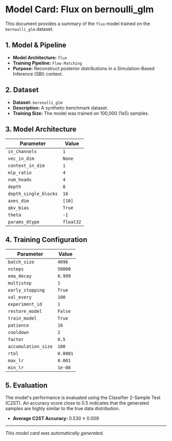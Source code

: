 
# Model Card: Flux on bernoulli_glm

This document provides a summary of the `flux` model trained on the `bernoulli_glm` dataset.

## 1. Model & Pipeline

- **Model Architecture:** `flux`
- **Training Pipeline:** `Flow Matching`
- **Purpose:** Reconstruct posterior distributions in a Simulation-Based Inference (SBI) context.

## 2. Dataset

- **Dataset:** `bernoulli_glm`
- **Description:** A synthetic benchmark dataset.
- **Training Size:** The model was trained on 100,000 (1e5) samples.

## 3. Model Architecture

| Parameter | Value |
|---|---|
| `in_channels` | `1` |
| `vec_in_dim` | `None` |
| `context_in_dim` | `1` |
| `mlp_ratio` | `4` |
| `num_heads` | `4` |
| `depth` | `8` |
| `depth_single_blocks` | `16` |
| `axes_dim` | `[10]` |
| `qkv_bias` | `True` |
| `theta` | `-1` |
| `params_dtype` | `float32` |

## 4. Training Configuration

| Parameter | Value |
|---|---|
| `batch_size` | `4096` |
| `nsteps` | `50000` |
| `ema_decay` | `0.999` |
| `multistep` | `1` |
| `early_stopping` | `True` |
| `val_every` | `100` |
| `experiment_id` | `1` |
| `restore_model` | `False` |
| `train_model` | `True` |
| `patience` | `10` |
| `cooldown` | `2` |
| `factor` | `0.5` |
| `accumulation_size` | `100` |
| `rtol` | `0.0001` |
| `max_lr` | `0.001` |
| `min_lr` | `1e-08` |

## 5. Evaluation

The model's performance is evaluated using the Classifier 2-Sample Test (C2ST). An accuracy score close to 0.5 indicates that the generated samples are highly similar to the true data distribution.

- **Average C2ST Accuracy:** 0.530 ± 0.009

---
*This model card was automatically generated.*
